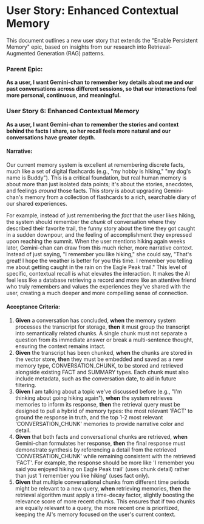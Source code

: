 

# User Story: Enhanced Contextual Memory

This document outlines a new user story that extends the "Enable Persistent Memory" epic, based on insights from our research into Retrieval-Augmented Generation (RAG) patterns.


### **Parent Epic:**

**As a user, I want Gemini-chan to remember key details about me and our past conversations across different sessions, so that our interactions feel more personal, continuous, and meaningful.**


### **User Story 6: Enhanced Contextual Memory**

**As a user, I want Gemini-chan to remember the stories and context behind the facts I share, so her recall feels more natural and our conversations have greater depth.**


#### **Narrative:**

Our current memory system is excellent at remembering discrete facts, much like a set of digital flashcards (e.g., "my hobby is hiking," "my dog's name is Buddy"). This is a critical foundation, but real human memory is about more than just isolated data points; it's about the stories, anecdotes, and feelings *around* those facts. This story is about upgrading Gemini-chan's memory from a collection of flashcards to a rich, searchable diary of our shared experiences.

For example, instead of just remembering the *fact* that the user likes hiking, the system should remember the *chunk* of conversation where they described their favorite trail, the funny story about the time they got caught in a sudden downpour, and the feeling of accomplishment they expressed upon reaching the summit. When the user mentions hiking again weeks later, Gemini-chan can draw from this much richer, more narrative context. Instead of just saying, "I remember you like hiking," she could say, "That's great! I hope the weather is better for you this time. I remember you telling me about getting caught in the rain on the Eagle Peak trail." This level of specific, contextual recall is what elevates the interaction. It makes the AI feel less like a database retrieving a record and more like an attentive friend who truly remembers and values the experiences they've shared with the user, creating a much deeper and more compelling sense of connection.


#### **Acceptance Criteria:**



1. **Given** a conversation has concluded, **when** the memory system processes the transcript for storage, **then** it must group the transcript into semantically related chunks. A single chunk must not separate a question from its immediate answer or break a multi-sentence thought, ensuring the context remains intact.
2. **Given** the transcript has been chunked, **when** the chunks are stored in the vector store, **then** they must be embedded and saved as a new memory type, CONVERSATION_CHUNK, to be stored and retrieved alongside existing FACT and SUMMARY types. Each chunk must also include metadata, such as the conversation date, to aid in future filtering.
3. **Given** I am talking about a topic we've discussed before (e.g., "I'm thinking about going hiking again"), **when** the system retrieves memories to inform its response, **then** the retrieval query must be designed to pull a hybrid of memory types: the most relevant 'FACT' to ground the response in truth, and the top 1-2 most relevant 'CONVERSATION_CHUNK' memories to provide narrative color and detail.
4. **Given** that both facts and conversational chunks are retrieved, **when** Gemini-chan formulates her response, **then** the final response must demonstrate synthesis by referencing a detail from the retrieved 'CONVERSATION_CHUNK' while remaining consistent with the retrieved 'FACT'. For example, the response should be more like 'I remember you said you enjoyed hiking on Eagle Peak trail' (uses chunk detail) rather than just 'I remember you like hiking' (uses fact only).
5. **Given** that multiple conversational chunks from different time periods might be relevant to a new query, **when** retrieving memories, **then** the retrieval algorithm must apply a time-decay factor, slightly boosting the relevance score of more recent chunks. This ensures that if two chunks are equally relevant to a query, the more recent one is prioritized, keeping the AI's memory focused on the user's current context.